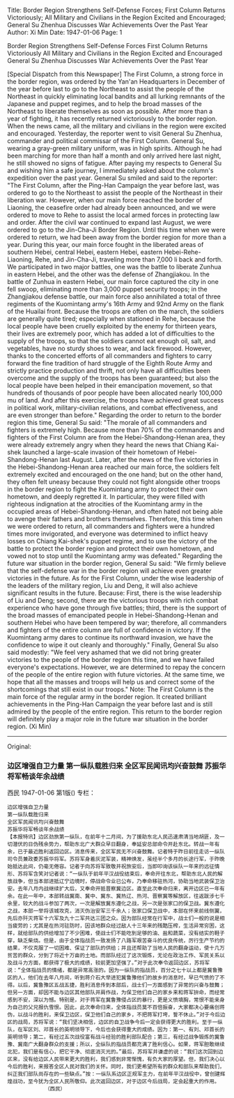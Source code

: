 Title: Border Region Strengthens Self-Defense Forces; First Column Returns Victoriously; All Military and Civilians in the Region Excited and Encouraged; General Su Zhenhua Discusses War Achievements Over the Past Year
Author: Xi Min
Date: 1947-01-06
Page: 1

Border Region Strengthens Self-Defense Forces
    First Column Returns Victoriously
    All Military and Civilians in the Region Excited and Encouraged
    General Su Zhenhua Discusses War Achievements Over the Past Year

[Special Dispatch from this Newspaper] The First Column, a strong force in the border region, was ordered by the Yan'an Headquarters in December of the year before last to go to the Northeast to assist the people of the Northeast in quickly eliminating local bandits and all lurking remnants of the Japanese and puppet regimes, and to help the broad masses of the Northeast to liberate themselves as soon as possible. After more than a year of fighting, it has recently returned victoriously to the border region. When the news came, all the military and civilians in the region were excited and encouraged. Yesterday, the reporter went to visit General Su Zhenhua, commander and political commissar of the First Column. General Su, wearing a gray-green military uniform, was in high spirits. Although he had been marching for more than half a month and only arrived here last night, he still showed no signs of fatigue. After paying my respects to General Su and wishing him a safe journey, I immediately asked about the column's expedition over the past year. General Su smiled and said to the reporter: "The First Column, after the Ping-Han Campaign the year before last, was ordered to go to the Northeast to assist the people of the Northeast in their liberation war. However, when our main force reached the border of Liaoning, the ceasefire order had already been announced, and we were ordered to move to Rehe to assist the local armed forces in protecting law and order. After the civil war continued to expand last August, we were ordered to go to the Jin-Cha-Ji Border Region. Until this time when we were ordered to return, we had been away from the border region for more than a year. During this year, our main force fought in the liberated areas of southern Hebei, central Hebei, eastern Hebei, eastern Hebei-Rehe-Liaoning, Rehe, and Jin-Cha-Ji, traveling more than 7,000 li back and forth. We participated in two major battles, one was the battle to liberate Zunhua in eastern Hebei, and the other was the defense of Zhangjiakou. In the battle of Zunhua in eastern Hebei, our main force captured the city in one fell swoop, eliminating more than 3,000 puppet security troops; in the Zhangjiakou defense battle, our main force also annihilated a total of three regiments of the Kuomintang army's 16th Army and 92nd Army on the flank of the Huailai front. Because the troops are often on the march, the soldiers are generally quite tired; especially when stationed in Rehe, because the local people have been cruelly exploited by the enemy for thirteen years, their lives are extremely poor, which has added a lot of difficulties to the supply of the troops, so that the soldiers cannot eat enough oil, salt, and vegetables, have no sturdy shoes to wear, and lack firewood. However, thanks to the concerted efforts of all commanders and fighters to carry forward the fine tradition of hard struggle of the Eighth Route Army and strictly practice production and thrift, not only have all difficulties been overcome and the supply of the troops has been guaranteed; but also the local people have been helped in their emancipation movement, so that hundreds of thousands of poor people have been allocated nearly 100,000 mu of land. And after this exercise, the troops have achieved great success in political work, military-civilian relations, and combat effectiveness, and are even stronger than before." Regarding the order to return to the border region this time, General Su said: "The morale of all commanders and fighters is extremely high. Because more than 70% of the commanders and fighters of the First Column are from the Hebei-Shandong-Henan area, they were already extremely angry when they heard the news that Chiang Kai-shek launched a large-scale invasion of their hometown of Hebei-Shandong-Henan last August. Later, after the news of the five victories in the Hebei-Shandong-Henan area reached our main force, the soldiers felt extremely excited and encouraged on the one hand; but on the other hand, they often felt uneasy because they could not fight alongside other troops in the border region to fight the Kuomintang army to protect their own hometown, and deeply regretted it. In particular, they were filled with righteous indignation at the atrocities of the Kuomintang army in the occupied areas of Hebei-Shandong-Henan, and often hated not being able to avenge their fathers and brothers themselves. Therefore, this time when we were ordered to return, all commanders and fighters were a hundred times more invigorated, and everyone was determined to inflict heavy losses on Chiang Kai-shek's puppet regime, and to use the victory of the battle to protect the border region and protect their own hometown, and vowed not to stop until the Kuomintang army was defeated." Regarding the future war situation in the border region, General Su said: "We firmly believe that the self-defense war in the border region will achieve even greater victories in the future. As for the First Column, under the wise leadership of the leaders of the military region, Liu and Deng, it will also achieve significant results in the future. Because: First, there is the wise leadership of Liu and Deng; second, there are the victorious troops with rich combat experience who have gone through five battles; third, there is the support of the broad masses of emancipated people in Hebei-Shandong-Henan and southern Hebei who have been tempered by war; therefore, all commanders and fighters of the entire column are full of confidence in victory. If the Kuomintang army dares to continue its northward invasion, we have the confidence to wipe it out cleanly and thoroughly." Finally, General Su also said modestly: "We feel very ashamed that we did not bring greater victories to the people of the border region this time, and we have failed everyone's expectations. However, we are determined to repay the concern of the people of the entire region with future victories. At the same time, we hope that all the masses and troops will help us and correct some of the shortcomings that still exist in our troops." Note: The First Column is the main force of the regular army in the border region. It created brilliant achievements in the Ping-Han Campaign the year before last and is still admired by the people of the entire region. This return to the border region will definitely play a major role in the future war situation in the border region.
                (Xi Min)



<hr /> 

Original: 


### 边区增强自卫力量  第一纵队载胜归来  全区军民闻讯均兴奋鼓舞  苏振华将军畅谈年余战绩
西民
1947-01-06
第1版()
专栏：

    边区增强自卫力量
    第一纵队载胜归来
    全区军民闻讯均兴奋鼓舞
    苏振华将军畅谈年余战绩
    【本报特讯】边区劲旅第一纵队，在前年十二月间，为了援助东北人民迅速肃清当地胡匪，及一切潜伏的日伪残余势力，帮助东北广大群众早日翻身，奉延安总部命令开赴东北。转战一年有余，已于最近胜利返回边区。消息传来，全区军民无不兴奋鼓舞。记者特于昨日前往走访一纵队司令员兼政委苏振华将军。苏将军身着灰泥军装，精神焕发，虽经半个多月的长途行军，于昨晚始抵达此间，仍毫无倦容。记者于向苏将军致敬并祝旅安后，当即叩询该纵队一年来的远征情形、苏将军含笑对记者说：“一纵队于前年平汉战役结束后，奉命开往东北，帮助东北人民的解放战争，但当本部进抵辽宁边境时，停战命令业已公布，乃奉命移驻热河，协助当地武装保卫治安。去年八月内战继续扩大后，又奉命开抵晋察冀边区。直至此次奉命归来，离开边区已一年有余。在此一年中，本部转战冀南、冀中、冀东、冀热辽、热河、晋察冀等解放区，往返跋涉七千余里，较大的战斗参加了两次，一次是解放冀东遵化之战，另一次是张家口的保卫战。冀东遵化之战，本部一举将该城攻克，消灭伪治安军三千余人；张家口保卫战中，本部在怀来前线侧翼，先后亦歼灭蒋军十六军及九十二军共达三团之众。因为部队经常在行军中，战士们一般的说是相当疲劳的；尤其是在热河驻防时，因该地群众经过敌人十三年来的残酷压榨，生活异常穷困，这样，就给部队的供给增加了不少困难，使战士们不能吃到足够的油、盐和蔬菜，没有结实的鞋子穿，缺乏柴烧。但是，由于全体指战员一致发扬了八路军艰苦奋斗的优良传统，厉行生产节约的结果，不仅克服了一切困难、保证了部队的供给；并且还帮助了当地人民的翻身运动，使十几万贫苦的群众，分到了将近十万亩的土地。而部队经过了这次锻炼，无论在政治工作、军民关系以及战斗力方面，都获得了极大的成绩，较前更加坚强了。”对于此次奉令返回边区，苏将军说：“全体指战员的情绪，都是异常高涨的。因为一纵队的指战员，百分之七十以上都是冀鲁豫区的人，他们在去年八月间，听到蒋介石大举进犯冀鲁豫他们的故乡的消息时，早已气愤的了不得。以后，冀鲁豫区五战五捷，胜利消息传到本部后，战士们一方面感到了异常的兴奋与鼓舞；但另一方面，却因不能与边区其他部队并肩作战，为保卫他们自己的家乡来和蒋军拚命，而经常感到不安，深以为憾。特别是，对于蒋军在冀鲁豫侵占区的暴行，更是义愤填胸，常恨不能亲身为自己的父兄报仇雪恨。因此，此次奉命归来，全体指战员莫不百倍振奋，大家都决心要痛创蒋伪，以战斗的胜利，来保卫边区，保卫他们自己的家乡，不把蒋军打垮，誓不休止。”对于今后边区的战局，苏将军说：“我们坚决相信，边区的自卫战争今后一定会获得更大的胜利。至于一纵队，在军区刘、邓首长的英明领导下，今后也会获得重大的成绩。因为：第一、有刘、邓首长的英明领导；第二，有经过五次战役富有战斗经验的胜利部队配合；第三，有经过战争锻炼的冀鲁豫、冀南广大翻身群众的支援；所以，全纵队的指战员都充满了胜利信心。如果，蒋军胆敢继续北犯，我们是有信心，把它干净、彻底消灭光的。”最后，苏将军并谦虚的说：“我们这次回到边区来，没有给边区人民带来更大的胜利，我们感到非常惭愧，有负大家的厚望。但，我们决心以今后的胜利，来报答全区人民对我们的关怀。同时，我们更希望所有的群众和部队来帮助我们，纠正我们部队尚存在的一些缺点。”按：一纵队系边区正规军主力，在前年平汉战役中，曾创建辉煌战功，至今犹为全区人民所敬仰。此次返回边区，对于边区今后战局，定会起重大的作用。
                （西民）
